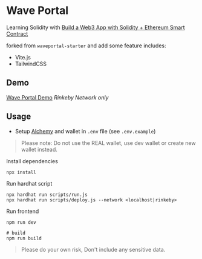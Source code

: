 # Wave Portal

Learning Solidity with [Build a Web3 App with Solidity + Ethereum Smart Contract](https://buildspace.so/solidity)

forked from `waveportal-starter` and add some feature includes:

* Vite.js
* TailwindCSS

## Demo

[Wave Portal Demo](https://wave-portal-by-chai.netlify.app/) *Rinkeby Network only*


## Usage

* Setup [Alchemy](https://www.alchemy.com/) and wallet in `.env` file (see `.env.example`)

> Please note: Do not use the REAL wallet, use dev wallet or create new wallet instead.

Install dependencies

```
npx install
```

Run hardhat script

```
npx hardhat run scripts/run.js
npx hardhat run scripts/deploy.js --network <localhost|rinkeby>
```

Run frontend

```
npm run dev

# build
npm run build
```

> Please do your own risk, Don't include any sensitive data.